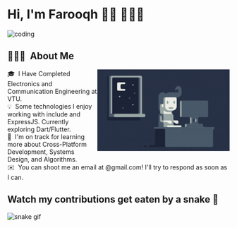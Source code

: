 # Hi, I'm Farooqh  👋🏾 👩🏾‍💻




 
![coding](https://user-images.githubusercontent.com/107852356/175761069-01746791-05f3-4341-b8a9-9b7e7e39dca3.gif)




## 👨🏻‍💻 &nbsp;About Me

<img alt="Night Coding" src="https://raw.githubusercontent.com/AVS1508/AVS1508/master/assets/Night-Coding.gif" align="right"/>

🎓 &nbsp;I Have Completed   Electronics and Communication Engineering at VTU.\
💡 &nbsp;Some technologies I enjoy working with include  and ExpressJS. Currently exploring Dart/Flutter.\
🌱 &nbsp;I'm on track for learning more about Cross-Platform Development, Systems Design, and Algorithms.\
✉️ &nbsp;You can shoot me an email at @gmail.com! I'll try to respond as soon as I can.





## Watch my contributions get eaten by a snake 🐍
![snake gif](https://github.com/tanyarajhans/Actions/blob/output/github-contribution-grid-snake.svg)
